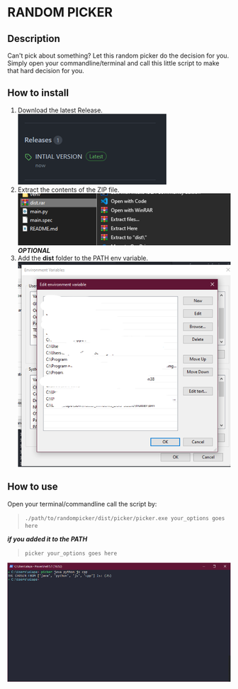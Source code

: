 # RANDOM PICKER
## Description
Can't  pick about something? Let this random picker do the decision for you. Simply open your commandline/terminal and call this little script to make that hard decision for you. 

## How to install
1. Download the latest Release.
![IMG](./images/sc-1.png)
2. Extract the contents of the ZIP file.
![IMG](./images/sc-2.png)
***OPTIONAL***
3. Add the **dist** folder to the PATH env variable.
![IMG](./images/sc-4.png)

## How to use
Open your terminal/commandline call the script by:
> `./path/to/randompicker/dist/picker/picker.exe your_options goes here`

***if you added it to the PATH***
> `picker your_options goes here`

![IMG](./images/sc-5.png)